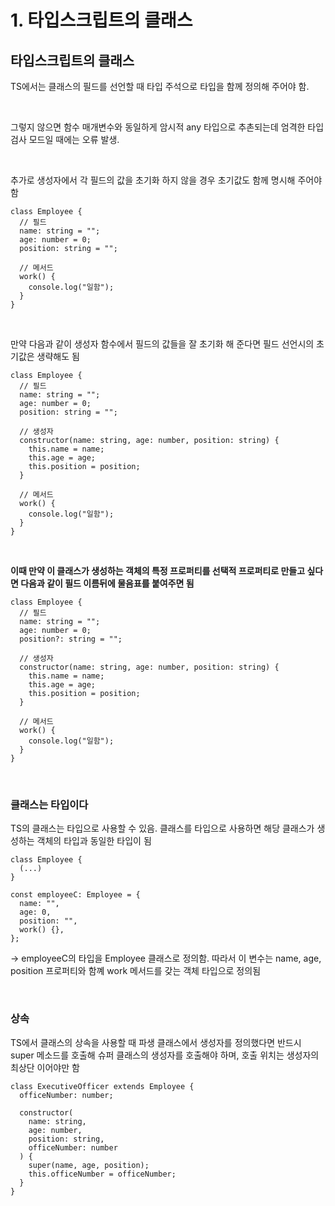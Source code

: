 # 1. 타입스크립트의 클래스
## 타입스크립트의 클래스


TS에서는 클래스의 필드를 선언할 때 타입 주석으로 타입을 함께 정의해 주어야 함.

<br>

그렇지 않으면 함수 매개변수와 동일하게 암시적 any 타입으로 추촌되는데 엄격한 타입 검사 모드일 때에는 오류 발생.

<br>

추가로 생성자에서 각 필드의 값을 초기화 하지 않을 경우 초기값도 함께 명시해 주어야 함

```tsx
class Employee {
  // 필드
  name: string = "";
  age: number = 0;
  position: string = "";

  // 메서드
  work() {
    console.log("일함");
  }
}
```

<br>

만약 다음과 같이 생성자 함수에서 필드의 값들을 잘 초기화 해 준다면 필드 선언시의 초기값은 생략해도 됨

```tsx
class Employee {
  // 필드
  name: string = "";
  age: number = 0;
  position: string = "";

  // 생성자
  constructor(name: string, age: number, position: string) {
    this.name = name;
    this.age = age;
    this.position = position;
  }

  // 메서드
  work() {
    console.log("일함");
  }
}
```

<br>

**이때 만약 이 클래스가 생성하는 객체의 특정 프로퍼티를 선택적 프로퍼티로 만들고 싶다면 다음과 같이 필드 이름뒤에 물음표를 붙여주면 됨**

```tsx
class Employee {
  // 필드
  name: string = "";
  age: number = 0;
  position?: string = "";

  // 생성자
  constructor(name: string, age: number, position: string) {
    this.name = name;
    this.age = age;
    this.position = position;
  }

  // 메서드
  work() {
    console.log("일함");
  }
}

```

<br>

### 클래스는 타입이다

TS의 클래스는 타입으로 사용할 수 있음. 클래스를 타입으로 사용하면 해당 클래스가 생성하는 객체의 타입과 동일한 타입이 됨

```tsx
class Employee {
  (...)
}

const employeeC: Employee = {
  name: "",
  age: 0,
  position: "",
  work() {},
};
```

→ employeeC의 타입을 Employee 클래스로 정의함. 따라서 이 변수는 name, age, position 프로퍼티와 함꼐 work 메서드를 갖는 객체 타입으로 정의됨

<br>

### 상속

TS에서 클래스의 상속을 사용할 때 파생 클래스에서 생성자를 정의했다면 반드시 super 메소드를 호출해 슈퍼 클래스의 생성자를 호출해야 하며, 호출 위치는 생성자의 최상단 이어야만 함

```tsx
class ExecutiveOfficer extends Employee {
  officeNumber: number;

  constructor(
    name: string,
    age: number,
    position: string,
    officeNumber: number
  ) {
    super(name, age, position);
    this.officeNumber = officeNumber;
  }
}
```
